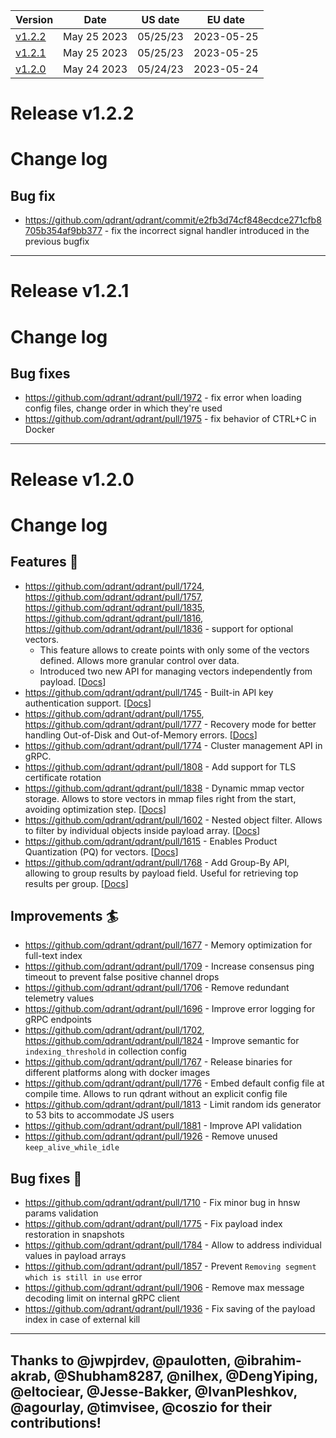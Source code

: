 | Version | Date | US date | EU date |
| ------- | ---- | ------- | ------- |
| [v1.2.2](qdrant-v1.2.md#release-v122) | May 25 2023 | 05/25/23 | 2023-05-25 |
| [v1.2.1](qdrant-v1.2.md#release-v121) | May 25 2023 | 05/25/23 | 2023-05-25 |
| [v1.2.0](qdrant-v1.2.md#release-v120) | May 24 2023 | 05/24/23 | 2023-05-24 |



# Release v1.2.2
# Change log

## Bug fix

* https://github.com/qdrant/qdrant/commit/e2fb3d74cf848ecdce271cfb8705b354af9bb377 - fix the incorrect signal handler introduced in the previous bugfix
-----
# Release v1.2.1
# Change log

## Bug fixes

* https://github.com/qdrant/qdrant/pull/1972 - fix error when loading config files, change order in which they're used
* https://github.com/qdrant/qdrant/pull/1975 - fix behavior of CTRL+C in Docker
-----
# Release v1.2.0
# Change log

## Features :tropical_drink:

* https://github.com/qdrant/qdrant/pull/1724, https://github.com/qdrant/qdrant/pull/1757, https://github.com/qdrant/qdrant/pull/1835, https://github.com/qdrant/qdrant/pull/1816, https://github.com/qdrant/qdrant/pull/1836 - support for optional vectors. 
  * This feature allows to create points with only some of the vectors defined. Allows more granular control over data.
  * Introduced two new API for managing vectors independently from payload. [[Docs](https://qdrant.tech/documentation/points/#update-vectors)]
* https://github.com/qdrant/qdrant/pull/1745 - Built-in API key authentication support. [[Docs](https://qdrant.tech/documentation/security/#authentication)]
* https://github.com/qdrant/qdrant/pull/1755, https://github.com/qdrant/qdrant/pull/1777 - Recovery mode for better handling Out-of-Disk and Out-of-Memory errors. [[Docs](https://qdrant.tech/documentation/administration/#recovery-mode)] 
* https://github.com/qdrant/qdrant/pull/1774 - Cluster management API in gRPC.
* https://github.com/qdrant/qdrant/pull/1808 - Add support for TLS certificate rotation
* https://github.com/qdrant/qdrant/pull/1838 - Dynamic mmap vector storage. Allows to store vectors in mmap files right from the start, avoiding optimization step. [[Docs](https://qdrant.tech/documentation/storage/#configuring-memmap-storage)]
* https://github.com/qdrant/qdrant/pull/1602 - Nested object filter. Allows to filter by individual objects inside payload array. [[Docs](https://qdrant.tech/documentation/filtering/#nested-object-filter)]
* https://github.com/qdrant/qdrant/pull/1615 - Enables Product Quantization (PQ) for vectors. [[Docs](https://qdrant.tech/documentation/quantization/#product-quantization)]
* https://github.com/qdrant/qdrant/pull/1768 - Add Group-By API, allowing to group results by payload field. Useful for retrieving top results per group. [[Docs](https://qdrant.tech/documentation/search/#grouping-api)]


## Improvements :surfer:

* https://github.com/qdrant/qdrant/pull/1677 - Memory optimization for full-text index
* https://github.com/qdrant/qdrant/pull/1709 - Increase consensus ping timeout to prevent false positive channel drops
* https://github.com/qdrant/qdrant/pull/1706 - Remove redundant telemetry values
* https://github.com/qdrant/qdrant/pull/1696 - Improve error logging for gRPC endpoints
* https://github.com/qdrant/qdrant/pull/1702, https://github.com/qdrant/qdrant/pull/1824 - Improve semantic for `indexing_threshold` in collection config
* https://github.com/qdrant/qdrant/pull/1767 - Release binaries for different platforms along with docker images
* https://github.com/qdrant/qdrant/pull/1776 - Embed default config file at compile time. Allows to run qdrant without an explicit config file
* https://github.com/qdrant/qdrant/pull/1813 - Limit random ids generator to 53 bits to accommodate JS users
* https://github.com/qdrant/qdrant/pull/1881 - Improve API validation
* https://github.com/qdrant/qdrant/pull/1926 - Remove unused `keep_alive_while_idle`

## Bug fixes :honeybee:

* https://github.com/qdrant/qdrant/pull/1710 - Fix minor bug in hnsw params validation
* https://github.com/qdrant/qdrant/pull/1775 - Fix payload index restoration in snapshots
* https://github.com/qdrant/qdrant/pull/1784 - Allow to address individual values in payload arrays
* https://github.com/qdrant/qdrant/pull/1857 - Prevent `Removing segment which is still in use` error
* https://github.com/qdrant/qdrant/pull/1906 - Remove max message decoding limit on internal gRPC client
* https://github.com/qdrant/qdrant/pull/1936 - Fix saving of the payload index in case of external kill

---

Thanks to @jwpjrdev, @paulotten, @ibrahim-akrab, @Shubham8287, @nilhex, @DengYiping, @eltociear, @Jesse-Bakker, @IvanPleshkov, @agourlay, @timvisee, @coszio for their contributions!
-----
